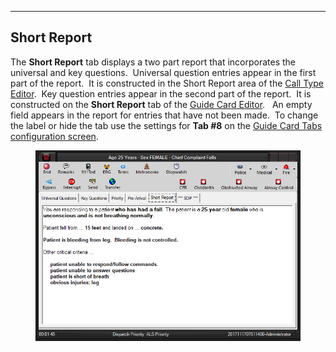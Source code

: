   ------------------
  **Short Report**
  ------------------

The **Short Report** tab displays a two part report that incorporates
the universal and key questions.  Universal question entries appear in
the first part of the report.  It is constructed in the Short Report
area of the [Call Type Editor](<Available Call Types Editor.md>). 
Key question entries appear in the second part of the report.  It is
constructed on the **Short Report** tab of the [Guide Card
Editor](<Guide Card Editor.md>).   An empty field appears in the
report for entries that have not been made.  To change the label or hide
the tab use the settings for **Tab #8** on the [Guide Card Tabs
configuration screen](<Guide Card Tabs Settings.md>).

<figure><img src=".gitbook/assets/Short Report_files/image001.png" alt=""><figcaption></figcaption></figure> 
